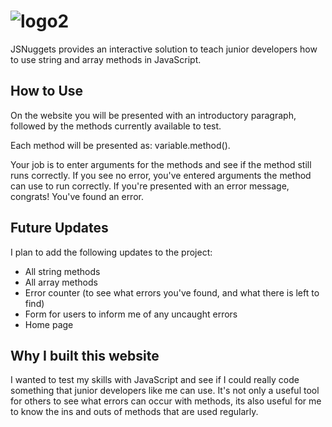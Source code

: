 # ![logo2](https://github.com/aygurs/js-string-methods/assets/132852380/3cf38786-09c6-4629-99b5-28b6869ba8b5)
JSNuggets provides an interactive solution to teach junior developers how to use string and array methods in JavaScript.

## How to Use
On the website you will be presented with an introductory paragraph, followed by the methods currently available to test.

Each method will be presented as: variable.method().

Your job is to enter arguments for the methods and see if the method still runs correctly. If you see no error, you've entered arguments the method can use to run correctly. If you're presented with an error message, congrats! You've found an error.

## Future Updates
I plan to add the following updates to the project:
- All string methods
- All array methods
- Error counter (to see what errors you've found, and what there is left to find)
- Form for users to inform me of any uncaught errors
- Home page

## Why I built this website
I wanted to test my skills with JavaScript and see if I could really code something that junior developers like me can use. It's not only a useful tool for others to see what errors can occur with methods, its also useful for me to know the ins and outs of methods that are used regularly.
